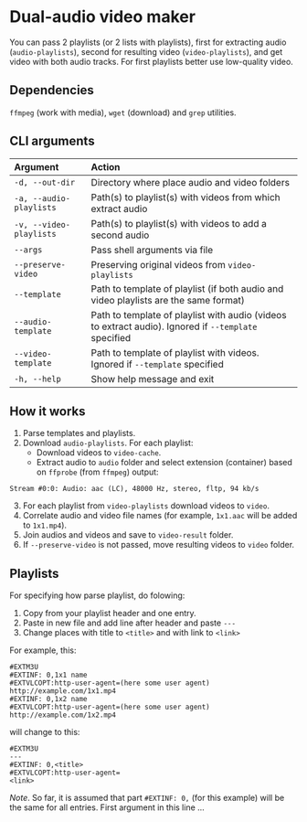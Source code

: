 # Dual-audio video maker

You can pass 2 playlists (or 2 lists with playlists), first for extracting audio (`audio-playlists`), second for resulting video (`video-playlists`), and get video with both audio tracks. For first playlists better use low-quality video.

## Dependencies

`ffmpeg` (work with media), `wget` (download) and `grep` utilities.

## CLI arguments

| Argument                | Action                                                                                               |
|:------------------------|:-----------------------------------------------------------------------------------------------------|
| `-d, --out-dir`         | Directory where place audio and video folders                                                        |
| `-a, --audio-playlists` | Path(s) to playlist(s) with videos from which extract audio                                          |
| `-v, --video-playlists` | Path(s) to playlist(s) with videos to add a second audio                                             |
| `--args`                | Pass shell arguments via file                                                                        |
| `--preserve-video`      | Preserving original videos from `video-playlists`                                                    |
| `--template`            | Path to template of playlist (if both audio and video playlists are the same format)                 |
| `--audio-template`      | Path to template of playlist with audio (videos to extract audio). Ignored if `--template` specified |
| `--video-template`      | Path to template of playlist with videos. Ignored if `--template` specified                          |
| `-h, --help`            | Show help message and exit                                                                           |

## How it works

1. Parse templates and playlists.
2. Download `audio-playlists`. For each playlist:
	- Download videos to `video-cache`.
	- Extract audio to `audio` folder and select extension (container) based on `ffprobe` (from `ffmpeg`) output:

```
Stream #0:0: Audio: aac (LC), 48000 Hz, stereo, fltp, 94 kb/s
```

3. For each playlist from `video-playlists` download videos to `video`.
4. Correlate audio and video file names (for example, `1x1.aac` will be added to `1x1.mp4`).
5. Join audios and videos and save to `video-result` folder.
6. If `--preserve-video` is not passed, move resulting videos to `video` folder.

## Playlists

For specifying how parse playlist, do folowing:

1. Copy from your playlist header and one entry.
2. Paste in new file and add line after header and paste `---`
3. Change places with title to `<title>` and with link to `<link>`

For example, this:

```
#EXTM3U
#EXTINF: 0,1x1 name
#EXTVLCOPT:http-user-agent=(here some user agent)
http://example.com/1x1.mp4
#EXTINF: 0,1x2 name
#EXTVLCOPT:http-user-agent=(here some user agent)
http://example.com/1x2.mp4
```

will change to this:

```
#EXTM3U
---
#EXTINF: 0,<title>
#EXTVLCOPT:http-user-agent=
<link>
```

*Note*. So far, it is assumed that part `#EXTINF: 0,` (for this example) will be the same for all entries. First argument in this line ...
